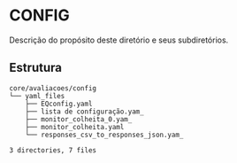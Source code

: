 # CONFIG
    
Descrição do propósito deste diretório e seus subdiretórios.

## Estrutura

```
core/avaliacoes/config
└── yaml_files
    ├── EQconfig.yaml
    ├── lista de configuração.yam_
    ├── monitor_colheita_0.yam_
    ├── monitor_colheita.yaml
    └── responses_csv_to_responses_json.yam_

3 directories, 7 files
```

